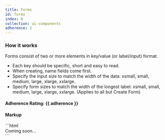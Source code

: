 ```yaml
---
title: Forms
id: forms
index: 8
collection: ui-components
adherence: 2
---
```

<div class="row">
  <div class="col-md-3">
    <h3>How it works</h3>
    <p>Forms consist of two or more elements in key/value (or label/input) format.</p>
    <ul>
      <li>Each key should be specific, short and easy to read.</li>
      <li>When creating, name fields come first.</li>
      <li>Specify the input size to match the width of the data: xsmall, small, medium, large, xlarge, xxlarge.</li>
      <li>Specify form sizes to match the width of the longest label: xsmall, small, medium, large, xlarge, xxlarge. (Applies to all but Create Form)</li>
    </ul>
    <h4>Adherence Rating: {{ adherence }}</h4>
  </div>
  <div class="col-md-9">
    <h4>Markup</h4>
```html
   <div>Coming soon...</div>
```
  </div>
</div>

